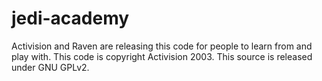jedi-academy
============

Activision and Raven are releasing this code for people to learn from and play with. 
This code is copyright Activision 2003. This source is released under GNU GPLv2.
